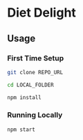 # Diet Delight

## Usage

### First Time Setup

```sh
git clone REPO_URL

cd LOCAL_FOLDER

npm install
```

### Running Locally

```sh
npm start
```